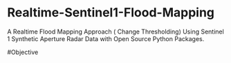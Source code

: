 # Realtime-Sentinel1-Flood-Mapping
A Realtime Flood Mapping Approach ( Change Thresholding) Using Sentinel 1 Synthetic Aperture Radar Data with Open Source Python Packages.

#Objective
